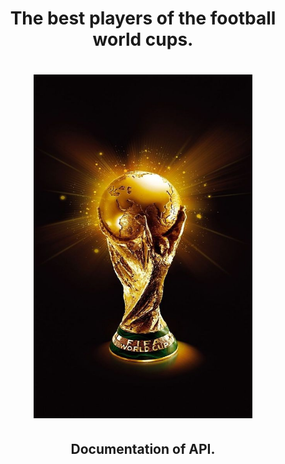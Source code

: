 <h1 align="center">
The best players of the football world cups.
</h1>

<h1 align="center">
<img src= "taça_da_copa.jpg" width="350" height="550" />
</h1>

<h2 align="center">
Documentation of API.
</h2>